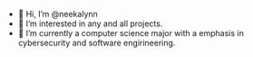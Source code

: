 - 👋 Hi, I’m @neekalynn
- 👀 I’m interested in any and all projects. 
- 🌱 I’m currently a computer science major with a emphasis in cybersecurity and software engirineering. 

<!---
neekalynn/neekalynn is a ✨ special ✨ repository because its `README.md` (this file) appears on your GitHub profile.
You can click the Preview link to take a look at your changes.
--->
